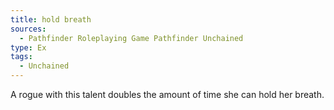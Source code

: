 ```yaml
---
title: hold breath
sources:
  - Pathfinder Roleplaying Game Pathfinder Unchained
type: Ex
tags:
  - Unchained
---
```


A rogue with this talent doubles the amount of time she can hold her breath.
